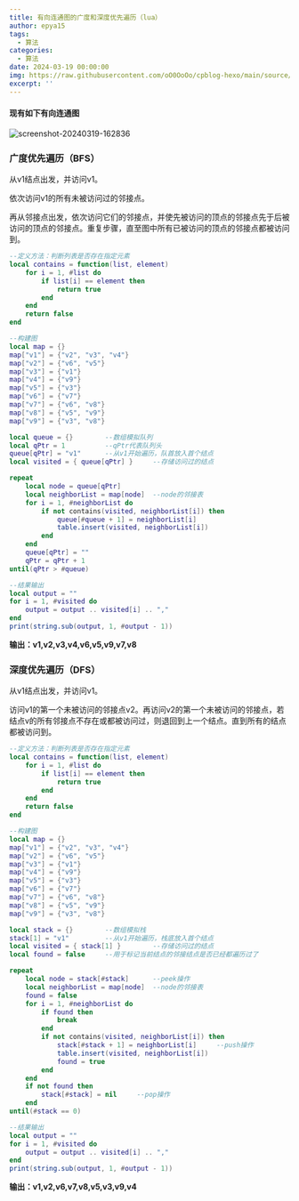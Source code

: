 ```yaml
---
title: 有向连通图的广度和深度优先遍历（lua）
author: epya15
tags:
  - 算法
categories:
  - 算法
date: 2024-03-19 00:00:00
img: https://raw.githubusercontent.com/oO0OoOo/cpblog-hexo/main/source/images/bg/5910392d25805.jpg
excerpt: ''
---
```


#### 现有如下有向连通图



![screenshot-20240319-162836](https://raw.githubusercontent.com/oO0OoOo/cpblog-hexo/main/source/images/202403191630468.png)



### 广度优先遍历（BFS）



从v1结点出发，并访问v1。

依次访问v1的所有未被访问过的邻接点。

再从邻接点出发，依次访问它们的邻接点，并使先被访问的顶点的邻接点先于后被访问的顶点的邻接点。重复步骤，直至图中所有已被访问的顶点的邻接点都被访问到。



```lua
--定义方法：判断列表是否存在指定元素
local contains = function(list, element)
    for i = 1, #list do
        if list[i] == element then
            return true
        end
    end
    return false
end

--构建图
local map = {}
map["v1"] = {"v2", "v3", "v4"}
map["v2"] = {"v6", "v5"}
map["v3"] = {"v1"}
map["v4"] = {"v9"}
map["v5"] = {"v3"}
map["v6"] = {"v7"}
map["v7"] = {"v6", "v8"}
map["v8"] = {"v5", "v9"}
map["v9"] = {"v3", "v8"}

local queue = {}		--数组模拟队列
local qPtr = 1			--qPtr代表队列头
queue[qPtr] = "v1" 		--从v1开始遍历，队首放入首个结点
local visited = { queue[qPtr] }		--存储访问过的结点

repeat
    local node = queue[qPtr]
    local neighborList = map[node]	--node的邻接表
    for i = 1, #neighborList do
        if not contains(visited, neighborList[i]) then
            queue[#queue + 1] = neighborList[i]
            table.insert(visited, neighborList[i])
        end
    end
    queue[qPtr] = ""
    qPtr = qPtr + 1
until(qPtr > #queue)

--结果输出
local output = ""
for i = 1, #visited do
    output = output .. visited[i] .. ","
end
print(string.sub(output, 1, #output - 1))
```

**输出：v1,v2,v3,v4,v6,v5,v9,v7,v8**



### 深度优先遍历（DFS）



从v1结点出发，并访问v1。

访问v1的第一个未被访问的邻接点v2。再访问v2的第一个未被访问的邻接点，若结点v的所有邻接点不存在或都被访问过，则退回到上一个结点。直到所有的结点都被访问到。



```lua
--定义方法：判断列表是否存在指定元素
local contains = function(list, element)
    for i = 1, #list do
        if list[i] == element then
            return true
        end
    end
    return false
end

--构建图
local map = {}
map["v1"] = {"v2", "v3", "v4"}
map["v2"] = {"v6", "v5"}
map["v3"] = {"v1"}
map["v4"] = {"v9"}
map["v5"] = {"v3"}
map["v6"] = {"v7"}
map["v7"] = {"v6", "v8"}
map["v8"] = {"v5", "v9"}
map["v9"] = {"v3", "v8"}

local stack = {}		--数组模拟栈
stack[1] = "v1" 		--从v1开始遍历，栈底放入首个结点
local visited = { stack[1] }		--存储访问过的结点
local found = false		--用于标记当前结点的邻接结点是否已经都遍历过了

repeat
    local node = stack[#stack]		--peek操作
    local neighborList = map[node]	--node的邻接表
    found = false
    for i = 1, #neighborList do
        if found then
            break
        end
        if not contains(visited, neighborList[i]) then
            stack[#stack + 1] = neighborList[i]		--push操作
            table.insert(visited, neighborList[i])
            found = true
        end
    end
    if not found then
        stack[#stack] = nil		--pop操作
    end
until(#stack == 0)

--结果输出
local output = ""
for i = 1, #visited do
    output = output .. visited[i] .. ","
end
print(string.sub(output, 1, #output - 1))
```
**输出：v1,v2,v6,v7,v8,v5,v3,v9,v4**

